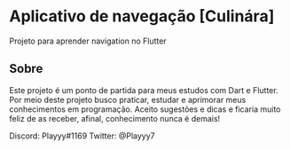# Aplicativo de navegação [Culinára]

Projeto para aprender navigation no Flutter

## Sobre

Este projeto é um ponto de partida para meus estudos com Dart e Flutter.
Por meio deste projeto busco praticar, estudar e aprimorar meus conhecimentos em programação.
Aceito sugestões e dicas e ficaria muito feliz de as receber, afinal, conhecimento nunca é demais!

Discord: Playyy#1169
Twitter: @Playyy7
